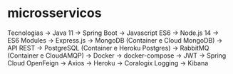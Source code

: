 # microsservicos

Tecnologias
-> Java 11
-> Spring Boot
-> Javascript ES6
-> Node.js 14
-> ES6 Modules
-> Express.js
-> MongoDB (Container e Cloud MongoDB)
-> API REST
-> PostgreSQL (Container e Heroku Postgres)
-> RabbitMQ (Container e CloudAMQP)
-> Docker
-> docker-compose
-> JWT
-> Spring Cloud OpenFeign
-> Axios
-> Heroku
-> Coralogix Logging
-> Kibana
